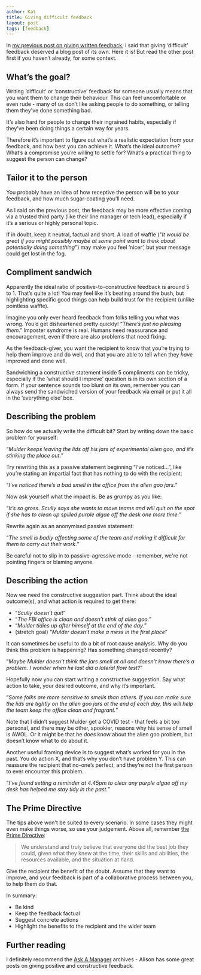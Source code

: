 ```yaml
---
author: Kat
title: Giving difficult feedback
layout: post
tags: [feedback]
---
```


In [my previous post on giving written feedback](https://katstevens.github.io/2020/11/03/giving-written-feedback.html), 
I said that giving ‘difficult’ feedback deserved a blog post of its own. Here it is! 
But read the other post first if you haven’t already, for some context.

## What’s the goal?

Writing ‘difficult’ or ‘constructive’ feedback for someone usually means that you want them to change their behaviour.
This can feel uncomfortable or even rude - many of us don’t like asking people to do something, or telling them they've done something bad. 

It’s also hard for people to change their ingrained habits, especially if they’ve been doing things a certain way for years. 

Therefore it’s important to figure out what’s a realistic expectation from your feedback, and how best you can achieve it.
What’s the ideal outcome? What’s a compromise you’re willing to settle for? What’s a practical thing to suggest the person can change?

## Tailor it to the person

You probably have an idea of how receptive the person will be to your feedback, and how much sugar-coating you’ll need. 

As I said on the previous post, the feedback may be more effective coming via a trusted third party (like their line manager or tech lead), 
especially if it’s a serious or highly personal topic.

If in doubt, keep it neutral, factual and short. A load of waffle ("_It would be great if you might possibly maybe at some point want to 
think about potentially doing something_") may make you feel ‘nicer’, but your message could get lost in the fog. 

## Compliment sandwich

Apparently the ideal ratio of positive-to-constructive feedback is around 5 to 1. That’s quite a lot! You may feel like it’s beating around 
the bush, but highlighting specific good things can help build trust for the recipient (unlike pointless waffle). 

Imagine you only ever heard feedback from folks telling you what was wrong. You’d get disheartened pretty quickly! 
“_There’s just no pleasing them_.” Imposter syndrome is real. Humans need reassurance and encouragement, even if 
there are also problems that need fixing.

As the feedback-giver, you want the recipient to know that you’re trying to help them improve and do well, and that you are able 
to tell when they *have* improved and done well. 

Sandwiching a constructive statement inside 5 compliments can be tricky, especially if the ‘what should I improve’ question is in 
its own section of a form. If your sentence sounds too blunt on its own, remember you can always send the sandwiched version of your 
feedback via email or put it all in the ‘everything else’ box. 

## Describing the problem

So how do we actually write the difficult bit? Start by writing down the basic problem for yourself:

“_Mulder keeps leaving the lids off his jars of experimental alien goo, and it’s stinking the place out._”

Try rewriting this as a passive statement beginning “I’ve noticed…”, like you’re stating an impartial fact that has nothing to do 
with the recipient:

“_I’ve noticed there’s a bad smell in the office from the alien goo jars._”

Now ask yourself what the impact is. Be as grumpy as you like:

“_It’s so gross. Scully says she wants to move teams and will quit on the spot if she has to clean up spilled purple algae off 
the desk one more time._”

Rewrite again as an anonymised passive statement:

“_The smell is badly affecting some of the team and making it difficult for them to carry out their work._”

Be careful not to slip in to passive-agressive mode - remember, we're not pointing fingers or blaming anyone. 

## Describing the action

Now we need the constructive suggestion part. Think about the ideal outcome(s), and what action is required to get there:

- “_Scully doesn’t quit_”
- “_The FBI office is clean and doesn’t stink of alien goo._”
- “_Mulder tidies up after himself at the end of the day._”
- (stretch goal) “_Mulder doesn’t make a mess in the first place_”

It can sometimes be useful to do a bit of root cause analysis. Why do you think this problem is happening? Has something changed recently?

“_Maybe Mulder doesn’t think the jars smell at all and doesn’t know there’s a problem. I wonder when he last did a lateral flow test?_”

Hopefully now you can start writing a constructive suggestion. Say what action to take, your desired outcome, and why it’s important.

“_Some folks are more sensitive to smells than others. If you can make sure the lids are tightly on the alien goo jars at the end of 
each day, this will help the team keep the office clean and fragrant._”

Note that I didn’t suggest Mulder get a COVID test - that feels a bit too personal, and there may be other, spookier, reasons why his
sense of smell is AWOL. Or it might be that he *does* know about the alien goo problem, but doesn’t know what to do about it. 

Another useful framing device is to suggest what’s worked for you in the past. You do action X, and that’s why you don’t have problem Y. 
This can reassure the recipient that no-one’s perfect, and they’re not the first person to ever encounter this problem.

“_I’ve found setting a reminder at 4.45pm to clear any purple algae off my desk has helped me stay tidy in the past._”

## The Prime Directive

The tips above won't be suited to every scenario. In some cases they might even make things worse, so use your judgement.
Above all, remember [the Prime Directive](https://retrospectivewiki.org/index.php?title=The_Prime_Directive):

> We understand and truly believe that everyone did the best job they could, given what they knew at the time, their skills and abilities, 
> the resources available, and the situation at hand. 

Give the recipient the benefit of the doubt. Assume that they want to improve, and your feedback is part of a collaborative process between you, to help them do that. 

In summary: 

- Be kind
- Keep the feedback factual
- Suggest concrete actions
- Highlight the benefits to the recipient and the wider team

## Further reading

I definitely recommend the [Ask A Manager](https://www.askamanager.org/2020/08/mean-boss-and-feedback.html) archives - Alison has some great posts on giving positive and constructive feedback.

